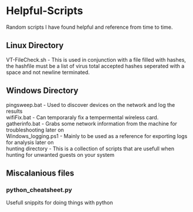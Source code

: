 # Helpful-Scripts
Random scripts I have found helpful and reference from time to time.

## Linux Directory
VT-FileCheck.sh -  This is used in conjunction with a file filled with hashes, the hashfile must be a list of virus total accepted hashes seperated with a space and not newline terminated.


## Windows Directory
pingsweep.bat <ip-addr> - Used to discover devices on the network and log the results<br>
wifiFix.bat - Can temporaraly fix a tempermental wireless card.<br>
gatherinfo.bat - Grabs some network information from the machine for troubleshooting later on<br>
Windows_logging.ps1 - Mainly to be used as a reference for exporting logs for analysis later on<br>
hunting directory - This is a collection of scripts that are usefull when hunting for unwanted guests on your system

## Miscalanious files
### python_cheatsheet.py
Usefull snippits for doing things with python
